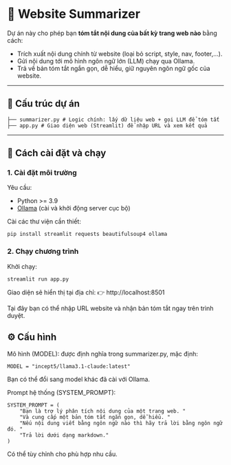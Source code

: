# 📝 Website Summarizer

Dự án này cho phép bạn **tóm tắt nội dung của bất kỳ trang web nào** bằng cách:
- Trích xuất nội dung chính từ website (loại bỏ script, style, nav, footer,...).
- Gửi nội dung tới mô hình ngôn ngữ lớn (LLM) chạy qua Ollama.
- Trả về bản tóm tắt ngắn gọn, dễ hiểu, giữ nguyên ngôn ngữ gốc của website.

---

## 📂 Cấu trúc dự án
```
├── summarizer.py # Logic chính: lấy dữ liệu web + gọi LLM để tóm tắt
├── app.py # Giao diện web (Streamlit) để nhập URL và xem kết quả
```

---

## 🚀 Cách cài đặt và chạy

### 1. Cài đặt môi trường
Yêu cầu:
- Python >= 3.9
- [Ollama](https://ollama.ai/) (cài và khởi động server cục bộ)

Cài các thư viện cần thiết:
```
pip install streamlit requests beautifulsoup4 ollama
```

### 2. Chạy chương trình
Khởi chạy:
```
streamlit run app.py
```
Giao diện sẽ hiển thị tại địa chỉ:
👉 http://localhost:8501

Tại đây bạn có thể nhập URL website và nhận bản tóm tắt ngay trên trình duyệt.

## ⚙️ Cấu hình
Mô hình (MODEL): được định nghĩa trong summarizer.py, mặc định:
```
MODEL = "incept5/llama3.1-claude:latest"
```
Bạn có thể đổi sang model khác đã cài với Ollama.

Prompt hệ thống (SYSTEM_PROMPT):
```
SYSTEM_PROMPT = (
    "Bạn là trợ lý phân tích nội dung của một trang web. "
    "Và cung cấp một bản tóm tắt ngắn gọn, dễ hiểu. "
    "Nếu nội dung viết bằng ngôn ngữ nào thì hãy trả lời bằng ngôn ngữ đó. "
    "Trả lời dưới dạng markdown."
)
```
Có thể tùy chỉnh cho phù hợp nhu cầu.
